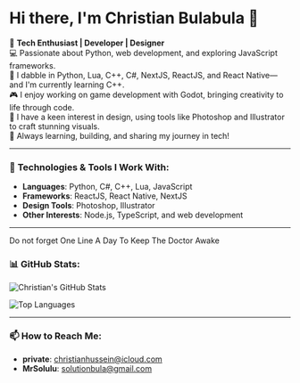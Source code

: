 # Hi there, I'm Christian Bulabula 👋

🌟 **Tech Enthusiast | Developer | Designer**  
💻 Passionate about Python, web development, and exploring JavaScript frameworks.  
🧪 I dabble in Python, Lua, C++, C#, NextJS, ReactJS, and React Native—and I'm currently learning C++.  
🎮 I enjoy working on game development with Godot, bringing creativity to life through code.  
🎨 I have a keen interest in design, using tools like Photoshop and Illustrator to craft stunning visuals.  
🚀 Always learning, building, and sharing my journey in tech!

---

### 🔧 **Technologies & Tools I Work With**:
- **Languages**: Python, C#, C++, Lua, JavaScript
- **Frameworks**: ReactJS, React Native, NextJS
- **Design Tools**: Photoshop, Illustrator
- **Other Interests**: Node.js, TypeScript, and web development

---
Do not forget One Line A Day To Keep The Doctor Awake

### 📊 **GitHub Stats**:
![Christian's GitHub Stats](https://github-readme-stats.vercel.app/api?username=MrSolution07&show_icons=true&theme=radical)

![Top Languages](https://github-readme-stats.vercel.app/api/top-langs/?username=MrSolution07&layout=compact&theme=radical)

---

### 📫 **How to Reach Me**:
- **private**: [christianhussein@icloud.com](mailto:christianhussein@icloud.com)  
- **MrSolulu**: [solutionbula@gmail.com](mailto:solutionbula@gmail.com)  
